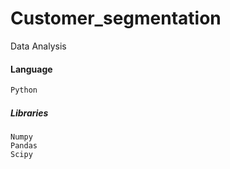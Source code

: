 # Customer_segmentation
Data Analysis
#### Language
````diff
Python
````
##### Libraries
````
Numpy
Pandas
Scipy
````

